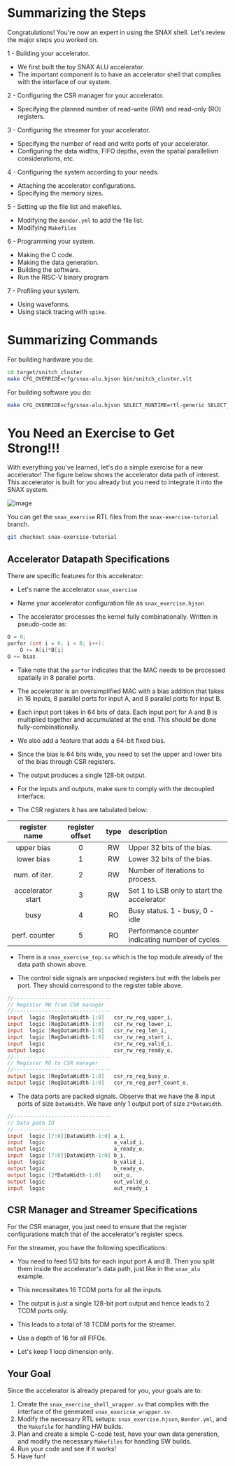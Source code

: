 # Summarizing the Steps

Congratulations! You're now an expert in using the SNAX shell. Let's review the major steps you worked on.

1 - Building your accelerator.

- We first built the toy SNAX ALU accelerator.
- The important component is to have an accelerator shell that complies with the interface of our system.

2 - Configuring the CSR manager for your accelerator.

- Specifying the planned number of read-write (RW) and read-only (RO) registers.

3 - Configuring the streamer for your accelerator.

- Specifying the number of read and write ports of your accelerator.
- Configuring the data widths, FIFO depths, even the spatial parallelism considerations, etc.

4 - Configuring the system according to your needs.

- Attaching the accelerator configurations.
- Specifying the memory sizes.

5 - Setting up the file list and makefiles.

- Modifying the `Bender.yml` to add the file list.
- Modifying `Makefiles` 

6 - Programming your system.

- Making the C code.
- Making the data generation.
- Building the software.
- Run the RISC-V binary program

7 - Profiling your system.

- Using waveforms.
- Using stack tracing with `spike`.

# Summarizing Commands

For building hardware you do:

```bash
cd target/snitch_cluster
make CFG_OVERRIDE=cfg/snax-alu.hjson bin/snitch_cluster.vlt
```

For building software you do:

```bash
make CFG_OVERRIDE=cfg/snax-alu.hjson SELECT_RUNTIME=rtl-generic SELECT_TOOLCHAIN=llvm-generic sw
```

# You Need an Exercise to Get Strong!!!

With everything you've learned, let's do a simple exercise for a new accelerator! The figure below shows the accelerator data path of interest. This accelerator is built for you already but you need to integrate it into the SNAX system.

![image](https://github.com/KULeuven-MICAS/snax_cluster/assets/26665295/a67954ff-61fa-480b-91cc-ed860d592d5b)

You can get the `snax_exercise` RTL files from the `snax-exercise-tutorial` branch.

```bash
git checkout snax-exercise-tutorial
```

## Accelerator Datapath Specifications

There are specific features for this accelerator:

- Let's name the accelerator `snax_exercise`

- Name your accelerator configuration file as `snax_exercise.hjson`

- The accelerator processes the kernel fully combinationally. Written in pseudo-code as:

```C
O = 0;
parfor (int i = 0; i < 8; i++):
    O += A[i]*B[i]
O += bias
```

- Take note that the `parfor` indicates that the MAC needs to be processed spatially in 8 parallel ports.

- The accelerator is an oversimplified MAC with a bias addition that takes in 16 inputs, 8 parallel ports for input A, and 8 parallel ports for input B.

- Each input port takes in 64 bits of data. Each input port for A and B is multiplied together and accumulated at the end. This should be done fully-combinationally.

- We also add a feature that adds a 64-bit fixed bias.

- Since the bias is 64 bits wide, you need to set the upper and lower bits of the bias through CSR registers.

- The output produces a single 128-bit output.

- For the inputs and outputs, make sure to comply with the decoupled interface.

- The CSR registers it has are tabulated below:

| register name     | register offset  | type    | description                                         |
| :---------------: | :--------------: | :-----: |:--------------------------------------------------- |
| upper bias        | 0                | RW      | Upper 32 bits of the bias.                          |
| lower bias        | 1                | RW      | Lower 32 bits of the bias.                          |
| num. of iter.     | 2                | RW      | Number of iterations to process.                    |
| accelerator start | 3                | RW      | Set 1 to LSB only to start the accelerator          |
| busy              | 4                | RO      | Busy status. 1 - busy, 0 - idle                     |
| perf. counter     | 5                | RO      | Performance counter indicating number of cycles     |

- There is a `snax_exercise_top.sv` which is the top module already of the data path shown above.

- The control side signals are unpacked registers but with the labels per port. They should correspond to the register table above.

```verilog
//-------------------------------
// Register RW from CSR manager
//-------------------------------
input  logic [RegDataWidth-1:0]   csr_rw_reg_upper_i,
input  logic [RegDataWidth-1:0]   csr_rw_reg_lower_i,
input  logic [RegDataWidth-1:0]   csr_rw_reg_len_i,
input  logic [RegDataWidth-1:0]   csr_rw_reg_start_i,
input  logic                      csr_rw_reg_valid_i,
output logic                      csr_rw_reg_ready_o,
//-------------------------------
// Register RO to CSR manager
//-------------------------------
output logic [RegDataWidth-1:0]   csr_ro_reg_busy_o,
output logic [RegDataWidth-1:0]   csr_ro_reg_perf_count_o,
```

- The data ports are packed signals. Observe that we have the 8 input ports of size `DataWidth`. We have only 1 output port of size `2*DataWidth`.

```verilog
//-------------------------------
// Data path IO
//-------------------------------
input  logic [7:0][DataWidth-1:0] a_i,
input  logic                      a_valid_i,
output logic                      a_ready_o,
input  logic [7:0][DataWidth-1:0] b_i,
input  logic                      b_valid_i,
output logic                      b_ready_o,
output logic [2*DataWidth-1:0]    out_o,
output logic                      out_valid_o,
input  logic                      out_ready_i
```


## CSR Manager and Streamer Specifications

For the CSR manager, you just need to ensure that the register configurations match that of the accelerator's register specs.

For the streamer, you have the following specifications:

- You need to feed 512 bits for each input port A and B. Then you split them inside the accelerator's data path, just like in the `snax_alu` example.

- This necessitates 16 TCDM ports for all the inputs.

- The output is just a single 128-bit port output and hence leads to 2 TCDM ports only.

- This leads to a total of 18 TCDM ports for the streamer.

- Use a depth of 16 for all FIFOs.

- Let's keep 1 loop dimension only.

## Your Goal

Since the accelerator is already prepared for you, your goals are to:

1. Create the `snax_exercise_shell_wrapper.sv` that complies with the interface of the generated `snax_exericse_wrapper.sv`.
2. Modify the necessary RTL setups: `snax_exercise.hjson`, `Bender.yml`, and the `Makefile` for handling HW builds.
3. Plan and create a simple C-code test, have your own data generation, and modify the necessary `Makefiles` for handling SW builds.
4. Run your code and see if it works!
5. Have fun!


